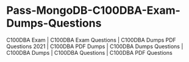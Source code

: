 # Pass-MongoDB-C100DBA-Exam-Dumps-Questions
C100DBA Exam | C100DBA Exam Questions | C100DBA Dumps PDF Questions 2021 | C100DBA PDF Dumps | C100DBA Dumps Questions | C100DBA Dumps | C100DBA Questions | C100DBA PDF Questions
